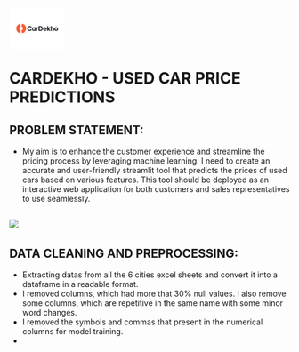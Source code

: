 # <p align="left"><img src="https://github.com/Harisaravanan123/CarDekho/blob/db344bb0c505f8606b94699857e901f49dc204b5/cardekho%20image.webp" width="100" alt="Data Preprocessing Logo"></p> CARDEKHO - USED CAR PRICE PREDICTIONS


## PROBLEM STATEMENT:
*  My aim is to enhance the customer experience and streamline the pricing process by leveraging machine learning. I need to create an accurate and user-friendly streamlit tool 
   that predicts the prices of used cars based on various features. This tool should be deployed as an interactive web application for both customers and sales representatives 
   to use seamlessly.

## <p align="left">
  <img src="https://github.com/user-attachments/assets/9aec1250-95e8-45c3-963a-ae5be2ff1f31" width ='100'></p>
## DATA CLEANING AND PREPROCESSING:
* Extracting datas from all the 6 cities excel sheets and convert it into a dataframe in a readable format.
* I removed columns, which had more that 30% null values. I also remove some columns, which are repetitive in the same name with some minor word changes.
* I removed the symbols and commas that present in the numerical columns for model training.
* 

